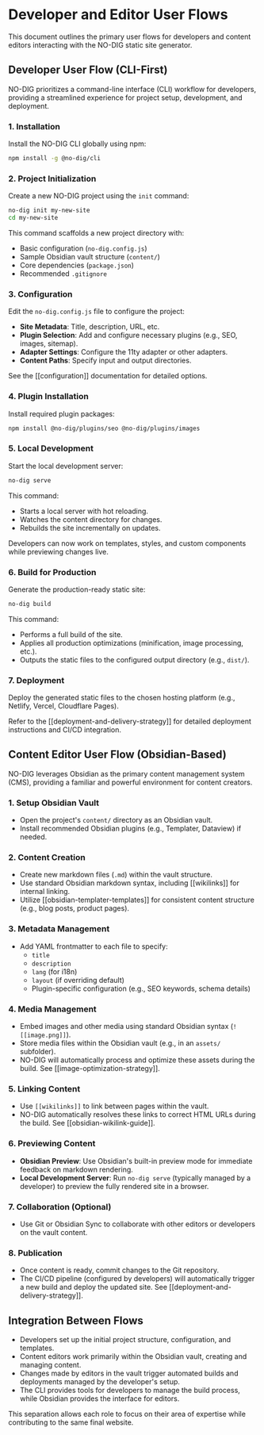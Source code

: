 # Developer and Editor User Flows

This document outlines the primary user flows for developers and content editors interacting with the NO-DIG static site generator.

## Developer User Flow (CLI-First)

NO-DIG prioritizes a command-line interface (CLI) workflow for developers, providing a streamlined experience for project setup, development, and deployment.

### 1. Installation

Install the NO-DIG CLI globally using npm:

```bash
npm install -g @no-dig/cli
```

### 2. Project Initialization

Create a new NO-DIG project using the `init` command:

```bash
no-dig init my-new-site
cd my-new-site
```

This command scaffolds a new project directory with:
- Basic configuration (`no-dig.config.js`)
- Sample Obsidian vault structure (`content/`)
- Core dependencies (`package.json`)
- Recommended `.gitignore`

### 3. Configuration

Edit the `no-dig.config.js` file to configure the project:

- **Site Metadata**: Title, description, URL, etc.
- **Plugin Selection**: Add and configure necessary plugins (e.g., SEO, images, sitemap).
- **Adapter Settings**: Configure the 11ty adapter or other adapters.
- **Content Paths**: Specify input and output directories.

See the [[configuration]] documentation for detailed options.

### 4. Plugin Installation

Install required plugin packages:

```bash
npm install @no-dig/plugins/seo @no-dig/plugins/images
```

### 5. Local Development

Start the local development server:

```bash
no-dig serve
```

This command:
- Starts a local server with hot reloading.
- Watches the content directory for changes.
- Rebuilds the site incrementally on updates.

Developers can now work on templates, styles, and custom components while previewing changes live.

### 6. Build for Production

Generate the production-ready static site:

```bash
no-dig build
```

This command:
- Performs a full build of the site.
- Applies all production optimizations (minification, image processing, etc.).
- Outputs the static files to the configured output directory (e.g., `dist/`).

### 7. Deployment

Deploy the generated static files to the chosen hosting platform (e.g., Netlify, Vercel, Cloudflare Pages).

Refer to the [[deployment-and-delivery-strategy]] for detailed deployment instructions and CI/CD integration.

## Content Editor User Flow (Obsidian-Based)

NO-DIG leverages Obsidian as the primary content management system (CMS), providing a familiar and powerful environment for content creators.

### 1. Setup Obsidian Vault

- Open the project's `content/` directory as an Obsidian vault.
- Install recommended Obsidian plugins (e.g., Templater, Dataview) if needed.

### 2. Content Creation

- Create new markdown files (`.md`) within the vault structure.
- Use standard Obsidian markdown syntax, including [[wikilinks]] for internal linking.
- Utilize [[obsidian-templater-templates]] for consistent content structure (e.g., blog posts, product pages).

### 3. Metadata Management

- Add YAML frontmatter to each file to specify:
  - `title`
  - `description`
  - `lang` (for i18n)
  - `layout` (if overriding default)
  - Plugin-specific configuration (e.g., SEO keywords, schema details)

### 4. Media Management

- Embed images and other media using standard Obsidian syntax (`![[image.png]]`).
- Store media files within the Obsidian vault (e.g., in an `assets/` subfolder).
- NO-DIG will automatically process and optimize these assets during the build. See [[image-optimization-strategy]].

### 5. Linking Content

- Use `[[wikilinks]]` to link between pages within the vault.
- NO-DIG automatically resolves these links to correct HTML URLs during the build. See [[obsidian-wikilink-guide]].

### 6. Previewing Content

- **Obsidian Preview**: Use Obsidian's built-in preview mode for immediate feedback on markdown rendering.
- **Local Development Server**: Run `no-dig serve` (typically managed by a developer) to preview the fully rendered site in a browser.

### 7. Collaboration (Optional)

- Use Git or Obsidian Sync to collaborate with other editors or developers on the vault content.

### 8. Publication

- Once content is ready, commit changes to the Git repository.
- The CI/CD pipeline (configured by developers) will automatically trigger a new build and deploy the updated site. See [[deployment-and-delivery-strategy]].

## Integration Between Flows

- Developers set up the initial project structure, configuration, and templates.
- Content editors work primarily within the Obsidian vault, creating and managing content.
- Changes made by editors in the vault trigger automated builds and deployments managed by the developer's setup.
- The CLI provides tools for developers to manage the build process, while Obsidian provides the interface for editors.

This separation allows each role to focus on their area of expertise while contributing to the same final website.
